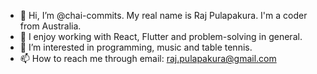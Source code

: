 - 👋 Hi, I’m @chai-commits. My real name is Raj Pulapakura. I'm a coder from Australia.
- 💪 I enjoy working with React, Flutter and problem-solving in general.
- 👀 I’m interested in programming, music and table tennis.
- 📫 How to reach me through email: raj.pulapakura@gmail.com

